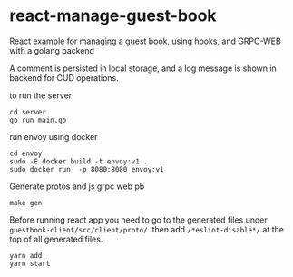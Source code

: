# react-manage-guest-book

React example for managing a guest book, using hooks, and GRPC-WEB with a golang backend

A comment is persisted in local storage, and a log message is shown in backend for CUD operations.

to run the server

```
cd server
go run main.go
```

run envoy using docker

```
cd envoy
sudo -E docker build -t envoy:v1 .
sudo docker run  -p 8080:8080 envoy:v1
```

Generate protos and js grpc web pb

```
make gen
```

Before running react app you need to go to the generated files under `guestbook-client/src/client/proto/`. then add `/*eslint-disable*/` at the top of all generated files.

```
yarn add
yarn start
```
